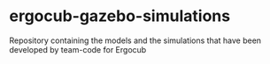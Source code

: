 # ergocub-gazebo-simulations
Repository containing the models and the simulations that have been developed by team-code for Ergocub
